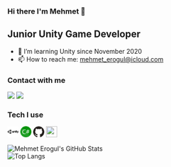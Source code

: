 ### Hi there I'm Mehmet 👋

## Junior Unity Game Developer

- 🌱 I’m learning Unity since November 2020
- 📫 How to reach me: mehmet_erogul@icloud.com

### Contact with me
<a href="https://www.linkedin.com/in/mehmet-erogul/"><img width="22" src="https://unpkg.com/simple-icons@v6/icons/linkedin.svg" /></a> 
<a href="https://twitter.com/MehmetErogul96"><img width="22" src="https://unpkg.com/simple-icons@v6/icons/twitter.svg" /></a>

### Tech I use
<a href="#"><img width="25" height="25" src="https://raw.githubusercontent.com/github/explore/80688e429a7d4ef2fca1e82350fe8e3517d3494d/topics/unity/unity.png" /></a> 
<a href="#"><img width="25" height="25" src="https://raw.githubusercontent.com/github/explore/80688e429a7d4ef2fca1e82350fe8e3517d3494d/topics/csharp/csharp.png"/></a> 
<a href="#"><img width="25" height="25" src="https://raw.githubusercontent.com/github/explore/89bdd9644f44d1b12180fd512b95574fe4c54617/topics/github-api/github-api.png"/></a> 
<a href="#"><img width="25" height="25" src="https://visualstudio.microsoft.com/wp-content/uploads/2021/10/Product-Icon.svg"/></a> 

![Mehmet Erogul's GitHub Stats](https://github-readme-stats.vercel.app/api?username=mehmeterogul&count_private=true&show_icons=true&theme=dracula)
<br />
![Top Langs](https://github-readme-stats.vercel.app/api/top-langs/?username=mehmeterogul&theme=dracula&layout=compact)
